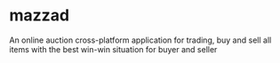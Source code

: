 # mazzad

An online auction cross-platform application for trading, buy and sell all items with the best win-win situation for buyer and seller
